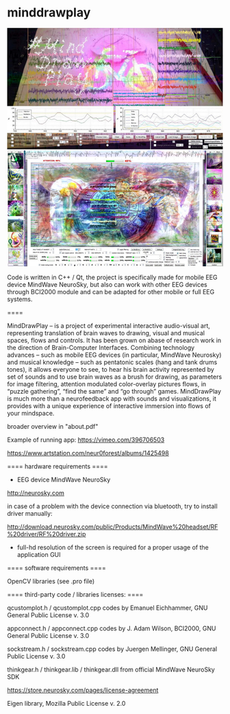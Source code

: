 # minddrawplay

![MindDrawPlay screen](mdpscreen.jpg)
![MindDrawPlay screen2](mdpscreen_2.jpg)

Code is written in C++ / Qt, the project is specifically made for mobile EEG device MindWave NeuroSky, 
but also can work with other EEG devices through BCI2000 module and can be adapted for other mobile or full EEG systems.

====

MindDrawPlay – is a project of experimental interactive audio-visual art, 
representing translation of brain waves to drawing, visual and musical spaces, flows and controls. 
It has been grown on abase of research work in the direction of Brain-Computer Interfaces. 
Combining technology advances – such as mobile EEG devices (in particular, MindWave Neurosky) 
and musical knowledge – such as pentatonic scales (hang and tank drums tones), 
it allows everyone to see, to hear his brain activity represented by set of sounds 
and to use brain waves as a brush for drawing, as parameters for image filtering, 
attention modulated color-overlay pictures flows, in “puzzle gathering”, “find the same” 
and “go through” games. MindDrawPlay is much more than a neurofeedback app with sounds 
and visualizations, it provides with a unique experience of 
interactive immersion into flows of your mindspace.

broader overview in "about.pdf" 

Example of running app: https://vimeo.com/396706503

https://www.artstation.com/neur0forest/albums/1425498

==== hardware requirements ====

- EEG device MindWave NeuroSky

http://neurosky.com

in case of a problem with the device connection via bluetooth, try to install driver manually:

http://download.neurosky.com/public/Products/MindWave%20headset/RF%20driver/RF%20driver.zip

- full-hd resolution of the screen is required for a proper usage of the application GUI

====  software requirements ====

OpenCV libraries (see .pro file)

==== third-party code / libraries licenses: ====

qcustomplot.h / qcustomplot.cpp codes by Emanuel Eichhammer, GNU General Public License v. 3.0

appconnect.h / appconnect.cpp codes by J. Adam Wilson, BCI2000, GNU General Public License v. 3.0

sockstream.h / sockstream.cpp codes by Juergen Mellinger, GNU General Public License v. 3.0

thinkgear.h / thinkgear.lib / thinkgear.dll from official MindWave NeuroSky SDK

https://store.neurosky.com/pages/license-agreement

Eigen library, Mozilla Public License v. 2.0
